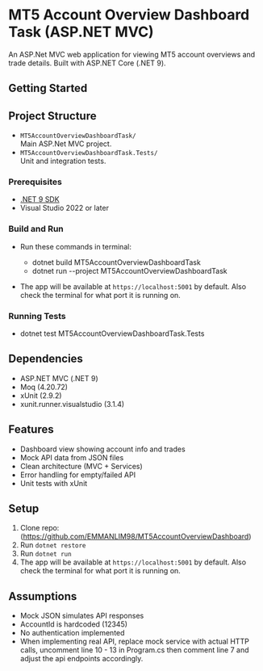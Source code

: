 # MT5 Account Overview Dashboard Task (ASP.NET MVC)

An ASP.Net MVC web application for viewing MT5 account overviews and trade details. Built with ASP.NET Core (.NET 9).



## Getting Started

## Project Structure

- `MT5AccountOverviewDashboardTask/`  
  Main ASP.Net MVC project.
- `MT5AccountOverviewDashboardTask.Tests/`  
  Unit and integration tests.

### Prerequisites

- [.NET 9 SDK](https://dotnet.microsoft.com/download/dotnet/9.0)
- Visual Studio 2022 or later

### Build and Run

- Run these commands in terminal: 
	- dotnet build MT5AccountOverviewDashboardTask
	- dotnet run --project MT5AccountOverviewDashboardTask

- The app will be available at `https://localhost:5001` by default. Also check the terminal for what port it is running on.

### Running Tests

- dotnet test MT5AccountOverviewDashboardTask.Tests

## Dependencies

- ASP.NET MVC (.NET 9)
- Moq (4.20.72)
- xUnit (2.9.2)
- xunit.runner.visualstudio (3.1.4)

## Features
- Dashboard view showing account info and trades
- Mock API data from JSON files
- Clean architecture (MVC + Services)
- Error handling for empty/failed API
- Unit tests with xUnit

## Setup
1. Clone repo: (https://github.com/EMMANLIM98/MT5AccountOverviewDashboard)
2. Run `dotnet restore`
3. Run `dotnet run`
4. The app will be available at `https://localhost:5001` by default. Also check the terminal for what port it is running on.

## Assumptions
- Mock JSON simulates API responses
- AccountId is hardcoded (12345)
- No authentication implemented
- When implementing real API, replace mock service with actual HTTP calls, uncomment line 10 - 13 in Program.cs then comment line 7 and adjust the api endpoints accordingly.
